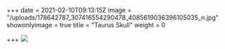 +++
date = 2021-02-10T09:13:15Z
image = "/uploads/178642787_307416554290478_4085619036396105035_n.jpg"
showonlyimage = true
title = "Taurus Skull"
weight = 0

+++
![](/uploads/178642787_307416554290478_4085619036396105035_n.jpg)